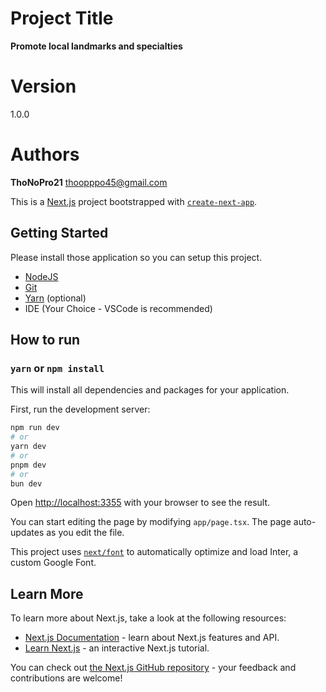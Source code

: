 # Project Title

**Promote local landmarks and specialties**

# Version

1.0.0

# Authors

**ThoNoPro21**
<thoopppo45@gmail.com>


This is a [Next.js](https://nextjs.org/) project bootstrapped with [`create-next-app`](https://github.com/vercel/next.js/tree/canary/packages/create-next-app).

## Getting Started
Please install those application so you can setup this project.

- [NodeJS](https://nodejs.org/en/download/)
- [Git](https://git-scm.com/downloads)
- [Yarn](https://classic.yarnpkg.com/lang/en/docs/install) (optional)
- IDE (Your Choice - VSCode is recommended)

## How to run

### `yarn` or `npm install`
This will install all dependencies and packages for your application.

First, run the development server:

```bash
npm run dev
# or
yarn dev
# or
pnpm dev
# or
bun dev
```

Open [http://localhost:3355](http://localhost:3355) with your browser to see the result.

You can start editing the page by modifying `app/page.tsx`. The page auto-updates as you edit the file.

This project uses [`next/font`](https://nextjs.org/docs/basic-features/font-optimization) to automatically optimize and load Inter, a custom Google Font.

## Learn More

To learn more about Next.js, take a look at the following resources:

- [Next.js Documentation](https://nextjs.org/docs) - learn about Next.js features and API.
- [Learn Next.js](https://nextjs.org/learn) - an interactive Next.js tutorial.

You can check out [the Next.js GitHub repository](https://github.com/vercel/next.js/) - your feedback and contributions are welcome!


